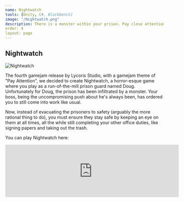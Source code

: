 ```yaml
---
name: Nightwatch
tools: [Unity, C#, Blockbench]
image: "/Nightwatch.png"
description: There is a monster within your prison. Pay close attention to your CCTV while balancing your normal duties.
order: 4
layout: page
---
```


## Nightwatch
![Nightwatch](/Nightwatch.png "Nightwatch")

The fourth gamejam release by Lycoris Studio, with a gamejam theme of "Pay Attention", we decided to create Nightwatch, a horror-esque game where you play as a run-of-the-mill prison guard named Doug. Unfortunately for Doug, the prison has been infiltrated by a monster. Your boss, being the uncompromising push about he's always been, has ordered you to still come into work like usual. 

Now, instead of evacuating the prisoners to safety (arguably the more rational thing to do), you must ensure they stay safe by keeping an eye on them at all times, all the while still completing your other office duties, like signing papers and taking out the trash.

You can play Nightwatch here:

<iframe frameborder="0" src="https://itch.io/embed/3971299?bg_color=161616&amp;fg_color=ffffff&amp;link_color=fa5c5c&amp;border_color=444761" width="552" height="167"><a href="https://shrug582.itch.io/nightwatcher">Nightwatch by Lycoris Studio</a></iframe>